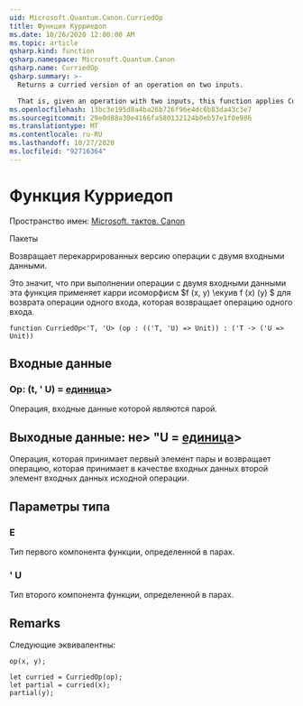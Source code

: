 ```yaml
---
uid: Microsoft.Quantum.Canon.CurriedOp
title: Функция Курриедоп
ms.date: 10/26/2020 12:00:00 AM
ms.topic: article
qsharp.kind: function
qsharp.namespace: Microsoft.Quantum.Canon
qsharp.name: CurriedOp
qsharp.summary: >-
  Returns a curried version of an operation on two inputs.

  That is, given an operation with two inputs, this function applies Curry's isomorphism $f(x, y) \equiv f(x)(y)$ to return an operation of one input which returns an operation of one input.
ms.openlocfilehash: 13bc3e195d8a4ba26b726f96e4dc6b83da43c3e7
ms.sourcegitcommit: 29e0d88a30e4166fa580132124b0eb57e1f0e986
ms.translationtype: MT
ms.contentlocale: ru-RU
ms.lasthandoff: 10/27/2020
ms.locfileid: "92716364"
---
```

# <a name="curriedop-function"></a>Функция Курриедоп

Пространство имен: [Microsoft. тактов. Canon](xref:Microsoft.Quantum.Canon)

Пакеты [](https://nuget.org/packages/)


Возвращает перекаррированных версию операции с двумя входными данными.

Это значит, что при выполнении операции с двумя входными данными эта функция применяет карри исоморфисм $f (x, y) \екуив f (x) (y) $ для возврата операции одного входа, которая возвращает операцию одного входа.

```qsharp
function CurriedOp<'T, 'U> (op : (('T, 'U) => Unit)) : ('T -> ('U => Unit))
```


## <a name="input"></a>Входные данные

### <a name="op--tu--unit"></a>Op: (t, ' U) = [единица](xref:microsoft.quantum.lang-ref.unit)> 

Операция, входные данные которой являются парой.



## <a name="output--t---u--unit"></a>Выходные данные: не> "U = [единица](xref:microsoft.quantum.lang-ref.unit)> 

Операция, которая принимает первый элемент пары и возвращает операцию, которая принимает в качестве входных данных второй элемент входных данных исходной операции.

## <a name="type-parameters"></a>Параметры типа

### <a name="t"></a>Е

Тип первого компонента функции, определенной в парах.
### <a name="u"></a>' U

Тип второго компонента функции, определенной в парах.

## <a name="remarks"></a>Remarks

Следующие эквивалентны:

```qsharp
op(x, y);

let curried = CurriedOp(op);
let partial = curried(x);
partial(y);
```
